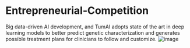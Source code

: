 # Entrepreneurial-Competition

Big data-driven AI development, and TumAI adopts state of the art in deep learning models to better predict genetic characterization and generates possible treatment plans for clinicians to follow and customize. ![image](https://user-images.githubusercontent.com/43221957/138490598-e8549186-c337-4fe6-a9e8-53d74417e0ec.png)
